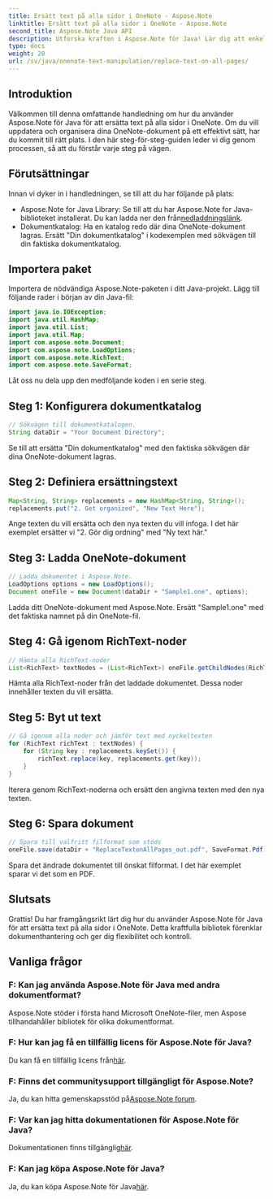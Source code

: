 ```yaml
---
title: Ersätt text på alla sidor i OneNote - Aspose.Note
linktitle: Ersätt text på alla sidor i OneNote - Aspose.Note
second_title: Aspose.Note Java API
description: Utforska kraften i Aspose.Note för Java! Lär dig att enkelt byta ut text på alla sidor i OneNote. Följ vår steg-för-steg-guide för sömlös dokumenthantering.
type: docs
weight: 20
url: /sv/java/onenote-text-manipulation/replace-text-on-all-pages/
---
```

## Introduktion
Välkommen till denna omfattande handledning om hur du använder Aspose.Note för Java för att ersätta text på alla sidor i OneNote. Om du vill uppdatera och organisera dina OneNote-dokument på ett effektivt sätt, har du kommit till rätt plats. I den här steg-för-steg-guiden leder vi dig genom processen, så att du förstår varje steg på vägen.
## Förutsättningar
Innan vi dyker in i handledningen, se till att du har följande på plats:
-  Aspose.Note for Java Library: Se till att du har Aspose.Note for Java-biblioteket installerat. Du kan ladda ner den från[nedladdningslänk](https://releases.aspose.com/note/java/).
- Dokumentkatalog: Ha en katalog redo där dina OneNote-dokument lagras. Ersätt "Din dokumentkatalog" i kodexemplen med sökvägen till din faktiska dokumentkatalog.
## Importera paket
Importera de nödvändiga Aspose.Note-paketen i ditt Java-projekt. Lägg till följande rader i början av din Java-fil:
```java
import java.io.IOException;
import java.util.HashMap;
import java.util.List;
import java.util.Map;
import com.aspose.note.Document;
import com.aspose.note.LoadOptions;
import com.aspose.note.RichText;
import com.aspose.note.SaveFormat;
```
Låt oss nu dela upp den medföljande koden i en serie steg.
## Steg 1: Konfigurera dokumentkatalog
```java
// Sökvägen till dokumentkatalogen.
String dataDir = "Your Document Directory";
```
Se till att ersätta "Din dokumentkatalog" med den faktiska sökvägen där dina OneNote-dokument lagras.
## Steg 2: Definiera ersättningstext
```java
Map<String, String> replacements = new HashMap<String, String>();
replacements.put("2. Get organized", "New Text Here");
```
Ange texten du vill ersätta och den nya texten du vill infoga. I det här exemplet ersätter vi "2. Gör dig ordning" med "Ny text här."
## Steg 3: Ladda OneNote-dokument
```java
// Ladda dokumentet i Aspose.Note.
LoadOptions options = new LoadOptions();
Document oneFile = new Document(dataDir + "Sample1.one", options);
```
Ladda ditt OneNote-dokument med Aspose.Note. Ersätt "Sample1.one" med det faktiska namnet på din OneNote-fil.
## Steg 4: Gå igenom RichText-noder
```java
// Hämta alla RichText-noder
List<RichText> textNodes = (List<RichText>) oneFile.getChildNodes(RichText.class);
```
Hämta alla RichText-noder från det laddade dokumentet. Dessa noder innehåller texten du vill ersätta.
## Steg 5: Byt ut text
```java
// Gå igenom alla noder och jämför text med nyckeltexten
for (RichText richText : textNodes) {
    for (String key : replacements.keySet()) {
        richText.replace(key, replacements.get(key));
    }
}
```
Iterera genom RichText-noderna och ersätt den angivna texten med den nya texten.
## Steg 6: Spara dokument
```java
// Spara till valfritt filformat som stöds
oneFile.save(dataDir + "ReplaceTextonAllPages_out.pdf", SaveFormat.Pdf);
```
Spara det ändrade dokumentet till önskat filformat. I det här exemplet sparar vi det som en PDF.
## Slutsats
Grattis! Du har framgångsrikt lärt dig hur du använder Aspose.Note för Java för att ersätta text på alla sidor i OneNote. Detta kraftfulla bibliotek förenklar dokumenthantering och ger dig flexibilitet och kontroll.
## Vanliga frågor
### F: Kan jag använda Aspose.Note för Java med andra dokumentformat?
Aspose.Note stöder i första hand Microsoft OneNote-filer, men Aspose tillhandahåller bibliotek för olika dokumentformat.
### F: Hur kan jag få en tillfällig licens för Aspose.Note för Java?
 Du kan få en tillfällig licens från[här](https://purchase.aspose.com/temporary-license/).
### F: Finns det communitysupport tillgängligt för Aspose.Note?
 Ja, du kan hitta gemenskapsstöd på[Aspose.Note forum](https://forum.aspose.com/c/note/28).
### F: Var kan jag hitta dokumentationen för Aspose.Note för Java?
 Dokumentationen finns tillgänglig[här](https://reference.aspose.com/note/java/).
### F: Kan jag köpa Aspose.Note för Java? 
 Ja, du kan köpa Aspose.Note för Java[här](https://purchase.aspose.com/buy).